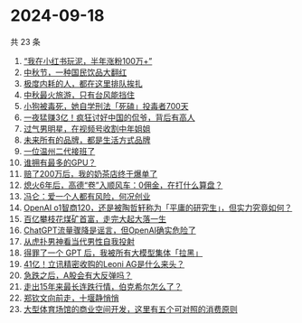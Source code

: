 # 2024-09-18

共 23 条

<!-- BEGIN 36KR -->
<!-- 最后更新时间 2024-09-18 04:15:01 +0800 -->
1. [“我在小红书玩泥，半年涨粉100万+”](https://36kr.com/p/2952311410925705)
1. [中秋节，一种国民饮品大翻红](https://36kr.com/p/2953455999017097)
1. [极度内耗的人，都在这里排队挨扎](https://36kr.com/p/2949759763210632)
1. [中秋最火旅游，只有台风能挡住](https://36kr.com/p/2952322601197705)
1. [小狗被毒死，她自学刑法「死磕」投毒者700天](https://36kr.com/p/2949757723206024)
1. [一夜猛赚3亿！疯狂讨好中国的侃爷，背后有高人](https://36kr.com/p/2953734403383430)
1. [过气男明星，在视频号收割中年姐姐](https://36kr.com/p/2952218655416453)
1. [未来所有的品牌，都是生活方式品牌](https://36kr.com/p/2952322148704387)
1. [一位温州二代接班了](https://36kr.com/p/2952389460664709)
1. [谁拥有最多的GPU？](https://36kr.com/p/2952081927331969)
1. [赔了200万后，我的奶茶店终于爆单了](https://36kr.com/p/2952040275992709)
1. [熄火6年后，高德“卷”入顺风车：0佣金，在打什么算盘？](https://36kr.com/p/2952492705997189)
1. [冯仑：爱一个人都有风险，何况创业](https://36kr.com/p/2951975009329544)
1. [OpenAI o1智商120，还是被陶哲轩称为「平庸的研究生」，但实力究竟如何？](https://36kr.com/p/2952266308739460)
1. [百亿攀枝花煤矿首富，走完大起大落一生](https://36kr.com/p/2952339291857283)
1. [ChatGPT流量骤降是谣言，但OpenAI确实危险了](https://36kr.com/p/2952551246307463)
1. [从虎扑男神看当代男性自我投射](https://36kr.com/p/2952161364287617)
1. [得罪了一个 GPT 后，我被所有大模型集体「拉黑」](https://36kr.com/p/2953607544217736)
1. [41亿！立讯精密收购的Leoni AG是什么来头？](https://36kr.com/p/2952670506459269)
1. [急跌之后，A股会有大反弹吗？](https://36kr.com/p/2952526750916738)
1. [走出15年来最长连跌行情，伯克希尔怎么了？](https://36kr.com/p/2952736643129728)
1. [郑钦文向前走，十堰静悄悄](https://36kr.com/p/2952023103267203)
1. [大型体育场馆的商业空间开发，这里有五个可对照的消费原则](https://36kr.com/p/2952730541514883)
<!-- END 36KR -->